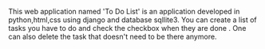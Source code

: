 This web application named 'To Do List' is an application developed in python,html,css using django and database sqllite3.
You can create a list of tasks you have to do and check the checkbox when they are done .
One can also delete the task that doesn't need to be  there anymore.
